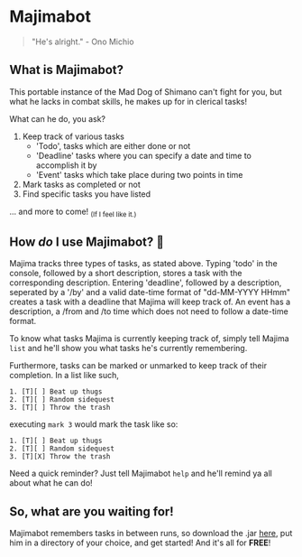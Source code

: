 # Majimabot
>"He's alright." - Ono Michio

## What is Majimabot?
This portable instance of the Mad Dog of Shimano can't fight for you, but what he lacks in combat skills, he makes up for in clerical tasks!

What can he do, you ask?

1. Keep track of various tasks
   * 'Todo', tasks which are either done or not
   * 'Deadline' tasks where you can specify a date and time to accomplish it by
   * 'Event' tasks which take place during two points in time
2. Mark tasks as completed or not
3. Find specific tasks you have listed

... and more to come! <sub>(If I feel like it.)</sub>

## How _do_ I use Majimabot? 🤔

Majima tracks three types of tasks, as stated above.
Typing 'todo' in the console, followed by a short description, stores a task with the corresponding description.
Entering 'deadline', followed by a description, seperated by a '/by' and a valid date-time format of "dd-MM-YYYY HHmm" creates a task with a deadline that Majima will keep track of.
An event has a description, a /from and /to time which does not need to follow a date-time format.

To know what tasks Majima is currently keeping track of, simply tell Majima
`list`
and he'll show you what tasks he's currently remembering.

Furthermore, tasks can be marked or unmarked to keep track of their completion. In a list like such,
```
1. [T][ ] Beat up thugs
2. [T][ ] Random sidequest
3. [T][ ] Throw the trash
```
executing `mark 3` would mark the task like so:
```
1. [T][ ] Beat up thugs
2. [T][ ] Random sidequest
3. [T][X] Throw the trash
```

Need a quick reminder? Just tell Majimabot `help` and he'll remind ya all about what he can do!

## So, what are you waiting for!
Majimabot remembers tasks in between runs, so download the .jar [here](https://github.com/Meowloid/ip/releases/tag/A-Jar), put him in a directory of your choice, and get started! And it's all for **FREE**!